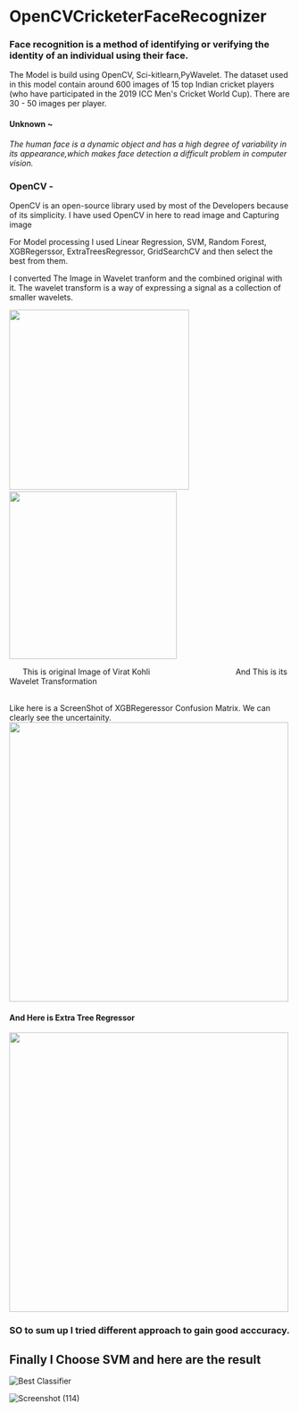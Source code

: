 # OpenCVCricketerFaceRecognizer

### Face recognition is a method of identifying or verifying the identity of an individual using their face.
The Model is build using OpenCV, Sci-kitlearn,PyWavelet. The dataset used in this model contain around 600 images of 15 top Indian cricket players (who have participated in the 2019 ICC Men's Cricket World Cup). There are 30 - 50 images per player.

#### Unknown ~  
*The human face is a dynamic object and has a high degree of variability in its appearance,which makes face detection a difficult problem in computer vision.*

### OpenCV - 
OpenCV is an open-source library used by most of the Developers because of its simplicity. I have used OpenCV in here to read image and Capturing image 

For Model processing I used Linear Regression, SVM, Random Forest, XGBRegerssor, ExtraTreesRegressor, GridSearchCV and then select the best from them.

I converted The Image in Wavelet tranform and the combined original with it. The wavelet transform is a way of expressing a signal as a collection of smaller
wavelets. 

<img src="https://user-images.githubusercontent.com/54480904/119136586-7c981a80-ba5d-11eb-9197-90589c72e275.png" heigth=322px width=322px> &nbsp;   &nbsp;   &nbsp;   &nbsp;   &nbsp;  &nbsp;   &nbsp;   &nbsp;   &nbsp;   &nbsp;  <img src="https://user-images.githubusercontent.com/54480904/119136589-7dc94780-ba5d-11eb-8a1d-368f34395d3a.png" heigth=300px width=300px>

&nbsp;   &nbsp;   &nbsp;  This is original Image of Virat Kohli &nbsp;   &nbsp;   &nbsp;    &nbsp;   &nbsp;   &nbsp;   &nbsp;   &nbsp;    &nbsp;   &nbsp; &nbsp;   &nbsp;   &nbsp;    &nbsp;   &nbsp;   &nbsp;   &nbsp;   &nbsp;    &nbsp; And This is its Wavelet Transformation

<br/>
Like here is a ScreenShot of XGBRegeressor Confusion Matrix. We can clearly see the uncertainity.


<img src="https://user-images.githubusercontent.com/54480904/119136597-7efa7480-ba5d-11eb-814d-68d6277beb1b.png" heigth=500px width=500px>

#### And Here is Extra Tree Regressor
 
<img src="https://user-images.githubusercontent.com/54480904/119136600-7f930b00-ba5d-11eb-9698-25b26fa83317.png" heigth=500px width=500px>

### SO to sum up I tried different approach to gain good acccuracy.

## Finally I Choose SVM and here are the result

![Best Classifier](https://user-images.githubusercontent.com/54480904/119136593-7e61de00-ba5d-11eb-958a-5a8e38180417.png)



![Screenshot (114)](https://user-images.githubusercontent.com/54480904/119136601-802ba180-ba5d-11eb-96fe-f2156c02ecec.png)

